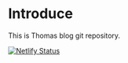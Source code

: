 # Introduce

This is Thomas blog git repository.

[![Netlify Status](https://api.netlify.com/api/v1/badges/d3c05b1c-7b02-4a7a-9caa-af5915fba595/deploy-status)](https://app.netlify.com/sites/keen-panini-1f347f/deploys)